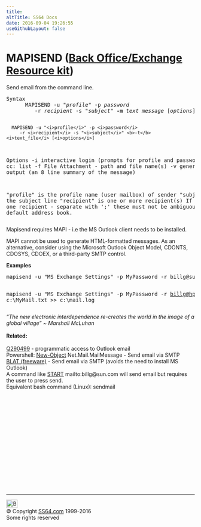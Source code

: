 ```yaml
---
title:
altTitle: SS64 Docs
date: 2016-09-04 19:26:55
useGithubLayout: false
---
```

<!-- #BeginLibraryItem "/Library/head_nt.lbi" --><!-- #EndLibraryItem --><h1>MAPISEND (<a href="http://www.amazon.com/dp/0735605831?tag=ss64">Back Office/Exchange Resource kit</a>)</h1>
<p>Send email from the command line.</p>
<pre>Syntax
      MAPISEND -u "<i>profile</i>" -p <i>password</i>
         -r <i>recipient</i> -s "<i>subject</i>" <b>-m</b> <i>text message</i> [<i>options</i>]

      MAPISEND -u "<i>profile</i>" -p <i>password</i>
         -r <i>recipient</i> -s "<i>subject</i>" <b>-t</b> <i>text_file</i> [<i>options</i>]

Options
      -i  interactive login (prompts for profile and password)
      -c  cc: list
      -f  File Attachment - path and file name(s)
      -v  generates verbose output (an 8 line summary of the message)

"profile" is the profile name (user mailbox) of sender
"subject" is the subject line 
"recipient" is one or more recipient(s) 
If more than one recipient - separate with ';' these must not be ambiguous in the default address book.</pre>
<p>Mapisend requires MAPI - i.e the MS Outlook client needs to be installed. </p>
<p>MAPI cannot  be used to generate HTML-formatted messages. As an alternative, consider using the Microsoft Outlook Object Model, CDONTS, CDOSYS, CDOEX, or a third-party SMTP control. </p>
<p><b>Examples</b></p>
<pre>mapisend -u "MS Exchange Settings" -p MyPassword -r billg@sun.com -s "Subject" -m "Test message text"

mapisend -u "MS Exchange Settings" -p MyPassword -r billg@hp.com -s "Subject" -t c:\MyMail.txt &gt;&gt; c:\mail.log</pre>
<p><i class="quote">“The new electronic interdependence re-creates the world in the image of a global village” ~ Marshall McLuhan </i> <br>
<b><br>
Related:</b><br>
<br>
<a href="https://support.microsoft.com/kb/290499">Q290499</a> - programmatic access to Outlook email<br>
Powershell: <a href="../ps/new-object.html">New-Object</a> Net.Mail.MailMessage - Send email via SMTP<br>
<a href="http://www.blat.net/">BLAT (freeware)</a> - Send email via SMTP (avoids the need to install MS Outlook)<br>
A command like <span class="code"><a href="start.html">START</a> mailto:billg@sun.com</span>  will send email but requires the user to press send. <br>
Equivalent bash command (Linux): sendmail</p><!-- #BeginLibraryItem "/Library/foot_nt.lbi" --><p><script async="" src="//pagead2.googlesyndication.com/pagead/js/adsbygoogle.js"></script>
<!-- windows300 -->
<ins class="adsbygoogle" style="display:inline-block;width:300px;height:250px" data-ad-client="ca-pub-6140977852749469" data-ad-slot="7649547908"></ins>
<script>
(adsbygoogle = window.adsbygoogle || []).push({});
</script></p>
<hr>
<div id="bl" class="footer"><a href="#"><img src="../images/top.png" width="30" height="22" alt="Back to the Top"></a></div>
<div id="br" class="footer, tagline">© Copyright <a href="http://ss64.com/">SS64.com</a> 1999-2016<br>
Some rights reserved</div><!-- #EndLibraryItem -->

